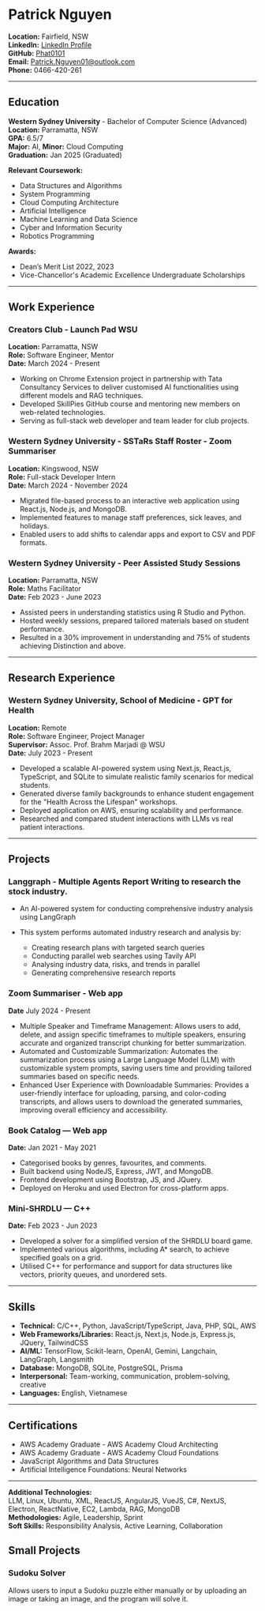 # Patrick Nguyen

**Location:** Fairfield, NSW  
**LinkedIn:** [LinkedIn Profile](https://www.linkedin.com/in/patrick-nguyen-44766a188/)  
**GitHub:** [Phat0101](https://github.com/Phat0101)  
**Email:** [Patrick.Nguyen01@outlook.com](mailto:Patrick.Nguyen01@outlook.com)  
**Phone:** 0466-420-261  

---

## Education

**Western Sydney University** - Bachelor of Computer Science (Advanced)  
**Location:** Parramatta, NSW  
**GPA:** 6.5/7  
**Major:** AI, **Minor:** Cloud Computing  
**Graduation:** Jan 2025 (Graduated)

**Relevant Coursework:**  
- Data Structures and Algorithms  
- System Programming  
- Cloud Computing Architecture  
- Artificial Intelligence  
- Machine Learning and Data Science  
- Cyber and Information Security  
- Robotics Programming

**Awards:**  
- Dean’s Merit List 2022, 2023  
- Vice-Chancellor's Academic Excellence Undergraduate Scholarships  

---

## Work Experience

### Creators Club - Launch Pad WSU
**Location:** Parramatta, NSW  
**Role:** Software Engineer, Mentor  
**Date:** March 2024 - Present  

- Working on Chrome Extension project in partnership with Tata Consultancy Services to deliver customised AI functionalities using different models and RAG techniques.
- Developed SkillPies GitHub course and mentoring new members on web-related technologies.
- Serving as full-stack web developer and team leader for club projects.

### Western Sydney University - SSTaRs Staff Roster - Zoom Summariser
**Location:** Kingswood, NSW  
**Role:** Full-stack Developer Intern  
**Date:** March 2024 - November 2024

- Migrated file-based process to an interactive web application using React.js, Node.js, and MongoDB.
- Implemented features to manage staff preferences, sick leaves, and holidays.
- Enabled users to add shifts to calendar apps and export to CSV and PDF formats.

### Western Sydney University - Peer Assisted Study Sessions  
**Location:** Parramatta, NSW  
**Role:** Maths Facilitator  
**Date:** Feb 2023 - June 2023  

- Assisted peers in understanding statistics using R Studio and Python.
- Hosted weekly sessions, prepared tailored materials based on student performance.
- Resulted in a 30% improvement in understanding and 75% of students achieving Distinction and above.

---

## Research Experience

### Western Sydney University, School of Medicine - GPT for Health  
**Location:** Remote  
**Role:** Software Engineer, Project Manager  
**Supervisor:** Assoc. Prof. Brahm Marjadi @ WSU  
**Date:** July 2023 - Present  

- Developed a scalable AI-powered system using Next.js, React.js, TypeScript, and SQLite to simulate realistic family scenarios for medical students.
- Generated diverse family backgrounds to enhance student engagement for the "Health Across the Lifespan" workshops.
- Deployed application on AWS, ensuring scalability and performance.
- Researched and compared student interactions with LLMs vs real patient interactions.

---

## Projects

### Langgraph - Multiple Agents Report Writing to research the stock industry.

- An AI-powered system for conducting comprehensive industry analysis using LangGraph

- This system performs automated industry research and analysis by:
  - Creating research plans with targeted search queries
  - Conducting parallel web searches using Tavily API
  - Analysing industry data, risks, and trends in parallel
  - Generating comprehensive research reports

### Zoom Summariser - Web app
**Date** July 2024 - Present

- Multiple Speaker and Timeframe Management: Allows users to add, delete, and assign specific timeframes to multiple speakers, ensuring accurate and organized transcript chunking for better summarization.
- Automated and Customizable Summarization: Automates the summarization process using a Large Language Model (LLM) with customizable system prompts, saving users time and providing tailored summaries based on specific needs.
- Enhanced User Experience with Downloadable Summaries: Provides a user-friendly interface for uploading, parsing, and color-coding transcripts, and allows users to download the generated summaries, improving overall efficiency and accessibility.

### Book Catalog — Web app  
**Date:** Jan 2021 - May 2021  

- Categorised books by genres, favourites, and comments.
- Built backend using NodeJS, Express, JWT, and MongoDB.
- Frontend development using Bootstrap, JS, and JQuery.
- Deployed on Heroku and used Electron for cross-platform apps.

### Mini-SHRDLU — C++  
**Date:** Feb 2023 - Jun 2023  

- Developed a solver for a simplified version of the SHRDLU board game.
- Implemented various algorithms, including A* search, to achieve specified goals on a grid.
- Utilised C++ for performance and support for data structures like vectors, priority queues, and unordered sets.

---

## Skills

- **Technical:** C/C++, Python, JavaScript/TypeScript, Java, PHP, SQL, AWS  
- **Web Frameworks/Libraries:** React.js, Next.js, Node.js, Express.js, JQuery, TailwindCSS  
- **AI/ML:** TensorFlow, Scikit-learn, OpenAI, Gemini, Langchain, LangGraph, Langsmith
- **Database:** MongoDB, SQLite, PostgreSQL, Prisma
- **Interpersonal:** Team-working, communication, problem-solving, creative  
- **Languages:** English, Vietnamese  

---

## Certifications

- AWS Academy Graduate - AWS Academy Cloud Architecting  
- AWS Academy Graduate - AWS Academy Cloud Foundations  
- JavaScript Algorithms and Data Structures  
- Artificial Intelligence Foundations: Neural Networks  

---

**Additional Technologies:**  
LLM, Linux, Ubuntu, XML, ReactJS, AngularJS, VueJS, C#, NextJS, Electron, ReactNative, EC2, Lambda, RAG, MongoDB  
**Methodologies:** Agile, Leadership, Sprint  
**Soft Skills:** Responsibility Analysis, Active Learning, Collaboration

## Small Projects

### Sudoku Solver 
Allows users to input a Sudoku puzzle either manually or by uploading an image or taking an image, and the program will solve it.